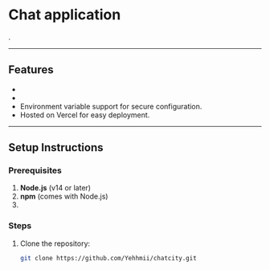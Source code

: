 # Chat application

.

---

## Features
- 
- 
- Environment variable support for secure configuration.
- Hosted on Vercel for easy deployment.

---

## Setup Instructions

### Prerequisites
1. **Node.js** (v14 or later)
2. **npm** (comes with Node.js)
3. 

### Steps
1. Clone the repository:
   ```bash
   git clone https://github.com/Yehhmii/chatcity.git
